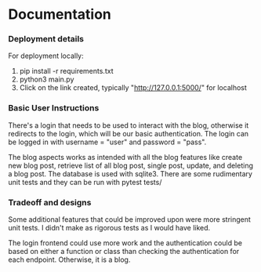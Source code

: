 # Documentation

### Deployment details

For deployment locally:
1. pip install -r requirements.txt
2. python3 main.py
3. Click on the link created, typically "http://127.0.0.1:5000/" for localhost

### Basic User Instructions

There's a login that needs to be used to interact with the blog, otherwise it redirects to the login, which will be our basic authentication.
The login can be logged in with username = "user" and password = "pass".

The blog aspects works as intended with all the blog features like create new blog post, retrieve list of all blog post, single post, update, and deleting a blog post.
The database is used with sqlite3. There are some rudimentary unit tests and they can be run with pytest tests/

### Tradeoff and designs
Some additional features that could be improved upon were more stringent unit tests. I didn't make as rigorous tests as I would have liked. 

The login frontend could use more work and the authentication could be based on either a function or class than checking the authentication for each endpoint.
Otherwise, it is a blog.
